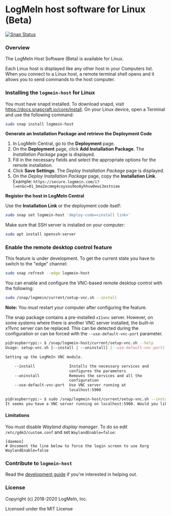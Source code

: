 LogMeIn host software for Linux (Beta)
======================================
[![Snap Status](https://build.snapcraft.io/badge/LogMeIn/logmein-linux-host.svg)](https://build.snapcraft.io/user/LogMeIn/logmein-linux-host)

### Overview

The LogMeIn Host Software (Beta) is available for Linux.  
  
Each Linux host is displayed like any other host in your Computers list. When you connect to a Linux host, a remote terminal shell opens and it allows you to send commands to the host computer.

### Installing the `logmein-host` for Linux

You must have snapd installed. To download snapd, visit https://docs.snapcraft.io/core/install.
On your Linux device, open a Terminal and use the following command:
```sh
sudo snap install logmein-host
```

**Generate an Installation Package and retrieve the Deployment Code**
1.  In LogMeIn Central, go to the **Deployment** page.
2.  On the **Deployment** page, click **Add Installation Package**. The _Installation Package_ page is displayed.
3.  Fill in the necessary fields and select the appropriate options for the remote installation.
4.  Click **Save Settings**. The _Deploy Installation Package_ page is displayed.
5.  On the _Deploy Installation Package_ page, copy the **Installation Link**.  
    Example: `https://secure.logmein.com/i?l=en&c=01_bma2ecmmg4coyxou9oo6yhhvw0ewi3estniee`

**Register the host in LogMeIn Central**

Use the **Installation Link** or the deployment code itself:
```sh
sudo snap set logmein-host 'deploy-code=<install link>'
```

Make sure that SSH server is installed on your computer:
```sh
sudo apt install openssh-server
```

### Enable the remote desktop control feature

This feature is under development. To get the current state you have to switch to the "edge" channel:

```sh
sudo snap refresh --edge logmein-host
```

You can enable and configure the VNC-based remote desktop control with the following:
```sh
sudo /snap/logmein/current/setup-vnc.sh --install
```

**Note:** You must restart your computer after configuring the feature.

The snap package contains a pre-installed `x11vnc` server. However, on some systems where there is another VNC server
installed, the built-in x11vnc server can be replaced. This can be detected during the configuration or can be forced with the `--use-default-vnc-port` parameter.

```sh
pi@raspberrypi:~ $ /snap/logmein-host/current/setup-vnc.sh --help
Usage: setup-vnc.sh [--install | --uninstall] [--use-default-vnc-port]

Setting up the LogMeIn VNC module.

    --install               Installs the necessary services and
                            configures the parameters
    --uninstall             Removes the services and all the
                            configuration
    --use-default-vnc-port  Use VNC server running at
                            localhost:5900

pi@raspberrypi:~ $ sudo /snap/logmein-host/current/setup-vnc.sh --install
It seems you have a VNC server running on localhost:5900. Would you like to use that? [yes/no] yes
```

#### Limitations
You must disable _Wayland display manager_. To do so edit `/etc/gdm3/custom.conf` and set `WaylandEnable=false`:

```
[daemon]
# Uncoment the line below to force the login screen to use Xorg
WaylandEnable=false
```

### Contribute to `logmein-host`

Read the [development guide](DEVELOPMENT.md) if you're interested in helping out.

### License

Copyright (c) 2018-2020 LogMeIn, Inc.

Licensed under the MIT License
